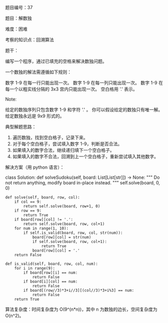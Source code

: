 题目编号：37

题目：解数独

难度：困难

考察的知识点：回溯算法

题干：

编写一个程序，通过已填充的空格来解决数独问题。

一个数独的解法需遵循如下规则：

数字 1-9 在每一行只能出现一次。
数字 1-9 在每一列只能出现一次。
数字 1-9 在每一个以粗实线分隔的 3x3 宫内只能出现一次。
空白格用 '.' 表示。

Note:

给定的数独序列只包含数字 1-9 和字符 '.' 。
你可以假设给定的数独只有唯一解。
给定数独永远是 9x9 形式的。

典型解题思路：

1. 遍历数独，找到空白格子，记录下来。
2. 对于每个空白格子，尝试填入数字 1-9，判断是否合法。
3. 如果填入的数字合法，继续递归填下一个空白格子。
4. 如果填入的数字不合法，回溯到上一个空白格子，重新尝试填入其他数字。

解决方案（用 python 语言）：

class Solution:
    def solveSudoku(self, board: List[List[str]]) -> None:
        """
        Do not return anything, modify board in-place instead.
        """
        self.solve(board, 0, 0)
        
    def solve(self, board, row, col):
        if col == 9:
            return self.solve(board, row+1, 0)
        if row == 9:
            return True
        if board[row][col] != '.':
            return self.solve(board, row, col+1)
        for num in range(1, 10):
            if self.is_valid(board, row, col, str(num)):
                board[row][col] = str(num)
                if self.solve(board, row, col+1):
                    return True
                board[row][col] = '.'
        return False
    
    def is_valid(self, board, row, col, num):
        for i in range(9):
            if board[row][i] == num:
                return False
            if board[i][col] == num:
                return False
            if board[(row//3)*3+i//3][(col//3)*3+i%3] == num:
                return False
        return True

算法复杂度：时间复杂度为 O(9^(n*n))，其中 n 为数独的边长，空间复杂度为 O(n^2)。